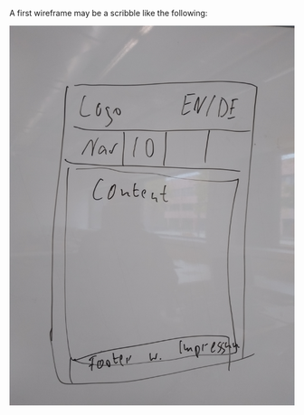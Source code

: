 A first wireframe may be a scribble like the following:

![IMG_20201020_111745558](uploads/4596c7aa0a07d31f3111c662175acc19/IMG_20201020_111745558.jpg)